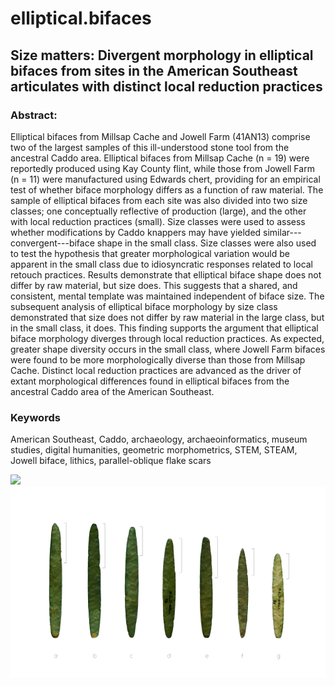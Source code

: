 # elliptical.bifaces

## Size matters: Divergent morphology in elliptical bifaces from sites in the American Southeast articulates with distinct local reduction practices

### Abstract:

Elliptical bifaces from Millsap Cache and Jowell Farm (41AN13) comprise two of the largest samples of this ill-understood stone tool from the ancestral Caddo area. Elliptical bifaces from Millsap Cache (n = 19) were reportedly produced using Kay County flint, while those from Jowell Farm (n = 11) were manufactured using Edwards chert, providing for an empirical test of whether biface morphology differs as a function of raw material. The sample of elliptical bifaces from each site was also divided into two size classes; one conceptually reflective of production (large), and the other with local reduction practices (small). Size classes were used to assess whether modifications by Caddo knappers may have yielded similar---convergent---biface shape in the small class. Size classes were also used to test the hypothesis that greater morphological variation would be apparent in the small class due to idiosyncratic responses related to local retouch practices. Results demonstrate that elliptical biface shape does not differ by raw material, but size does. This suggests that a shared, and consistent, mental template was maintained independent of biface size. The subsequent analysis of elliptical biface morphology by size class demonstrated that size does not differ by raw material in the large class, but in the small class, it does. This finding supports the argument that elliptical biface morphology diverges through local reduction practices. As expected, greater shape diversity occurs in the small class, where Jowell Farm bifaces were found to be more morphologically diverse than those from Millsap Cache. Distinct local reduction practices are advanced as the driver of extant morphological differences found in elliptical bifaces from the ancestral Caddo area of the American Southeast.

### Keywords

American Southeast, Caddo, archaeology, archaeoinformatics, museum studies, digital humanities, geometric morphometrics, STEM, STEAM, Jowell biface, lithics, parallel-oblique flake scars

![](supp/images/map.png)
![](supp/images/ellipticalbifaces.jpg)
